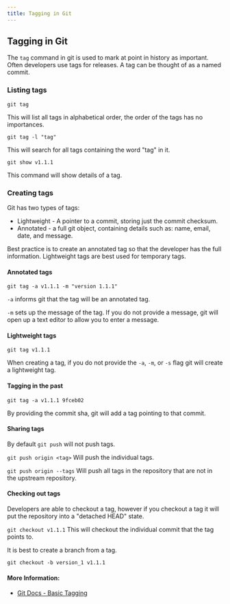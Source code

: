 ```yaml
---
title: Tagging in Git
---
```

## Tagging in Git

The `tag` command in git is used to mark at point in history as important. Often developers use tags for releases. 
A tag can be thought of as a named commit. 

### Listing tags

`git tag`

This will list all tags in alphabetical order, the order of the tags has no importances. 

`git tag -l "tag"` 

This will search for all tags containing the word "tag" in it. 

`git show v1.1.1`

This command will show details of a tag. 

### Creating tags

Git has two types of tags:

* Lightweight - A pointer to a commit, storing just the commit checksum.  
* Annotated - a full git object, containing details such as: name, email, date, and message.

Best practice is to create an annotated tag so that the developer has the full information. Lightweight tags are best used for temporary tags. 

#### Annotated tags 
`git tag -a v1.1.1 -m "version 1.1.1"`

`-a` informs git that the tag will be an annotated tag. 

`-m` sets up the message of the tag.  If you do not provide a message, git will open up a text editor to allow you to enter a message. 

#### Lightweight tags
`git tag v1.1.1`

When creating a tag, if you do not provide the `-a`, `-m`, or `-s` flag git will create a lightweight tag. 


#### Tagging in the past
`git tag -a v1.1.1 9fceb02`

By providing the commit sha, git will add a tag pointing to that commit. 

#### Sharing tags 

By default `git push` will not push tags. 

`git push origin <tag>` 
Will push the individual tags.

`git push origin --tags` 
Will push all tags in the repository that are not in the upstream repository. 

#### Checking out tags
Developers are able to checkout a tag, however if you checkout a tag it will put the repository into a "detached HEAD" state. 

`git checkout v1.1.1`
This will checkout the individual commit that the tag points to. 

It is best to create a branch from a tag.

`git checkout -b version_1 v1.1.1`

#### More Information:
<!-- Please add any articles you think might be helpful to read before writing the article -->
* [Git Docs - Basic Tagging](https://git-scm.com/book/en/v2/Git-Basics-Tagging) 

